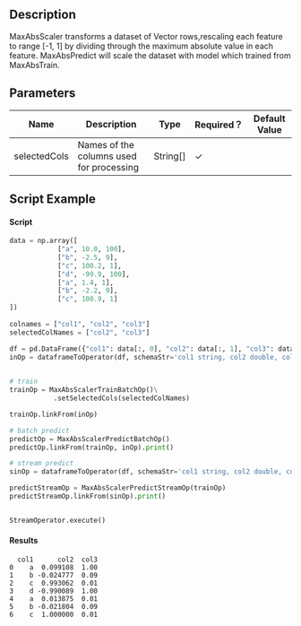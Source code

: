 ## Description
MaxAbsScaler transforms a dataset of Vector rows,rescaling each feature to range
 [-1, 1] by dividing through the maximum absolute value in each feature.
 MaxAbsPredict will scale the dataset with model which trained from MaxAbsTrain.

## Parameters
| Name | Description | Type | Required？ | Default Value |
| --- | --- | --- | --- | --- |
| selectedCols | Names of the columns used for processing | String[] | ✓ |  |


## Script Example

#### Script


```python
data = np.array([
            ["a", 10.0, 100],
            ["b", -2.5, 9],
            ["c", 100.2, 1],
            ["d", -99.9, 100],
            ["a", 1.4, 1],
            ["b", -2.2, 9],
            ["c", 100.9, 1]
])
             
colnames = ["col1", "col2", "col3"]
selectedColNames = ["col2", "col3"]

df = pd.DataFrame({"col1": data[:, 0], "col2": data[:, 1], "col3": data[:, 2]})
inOp = dataframeToOperator(df, schemaStr='col1 string, col2 double, col3 long', op_type='batch')
         

# train
trainOp = MaxAbsScalerTrainBatchOp()\
           .setSelectedCols(selectedColNames)

trainOp.linkFrom(inOp)

# batch predict
predictOp = MaxAbsScalerPredictBatchOp()
predictOp.linkFrom(trainOp, inOp).print()

# stream predict
sinOp = dataframeToOperator(df, schemaStr='col1 string, col2 double, col3 long', op_type='stream')

predictStreamOp = MaxAbsScalerPredictStreamOp(trainOp)
predictStreamOp.linkFrom(sinOp).print()


StreamOperator.execute()

```

#### Results

```
  col1      col2  col3
0    a  0.099108  1.00
1    b -0.024777  0.09
2    c  0.993062  0.01
3    d -0.990089  1.00
4    a  0.013875  0.01
5    b -0.021804  0.09
6    c  1.000000  0.01

```






